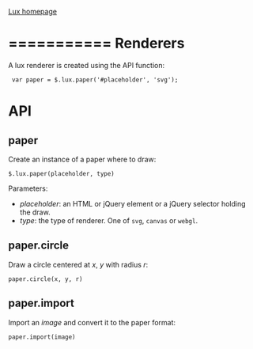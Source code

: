 [Lux homepage](https://github.com/lsbardel/lux)

===========
Renderers
===========

A lux renderer is created using the API function:

     var paper = $.lux.paper('#placeholder', 'svg');
     
     
API
======

paper
---------

Create an instance of a paper where to draw:

    $.lux.paper(placeholder, type)
    
    
Parameters:

* *placeholder*: an HTML or jQuery element or a jQuery selector holding the draw.
* *type*: the type of renderer. One of `svg`, `canvas` or `webgl`.


paper.circle
--------------

Draw a circle centered at *x*, *y* with radius *r*:

    paper.circle(x, y, r)
    
    
paper.import
---------------

Import an *image* and convert it to the paper format:

    paper.import(image)

    
